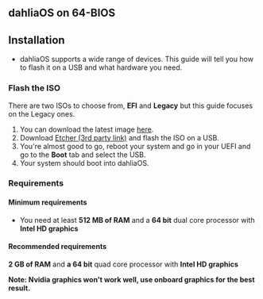 ## dahliaOS on 64-BIOS

## Installation 

- dahliaOS supports a wide range of devices. This guide will tell you how to flash it on a USB and what hardware you need.

### Flash the ISO

There are two ISOs to choose from, **EFI** and **Legacy** but this guide focuses on the Legacy ones.


1. You can download the latest image [here](https://dahliaos.io/download/latest/legacy).
2. Download [Etcher (3rd party link)](https://www.balena.io/etcher/) and flash the ISO on a USB.
3. You're almost good to go, reboot your system and go in your UEFI and go to the **Boot** tab and select the USB.
4. Your system should boot into dahliaOS.

### Requirements

#### Minimum requirements

- You need at least **512 MB of RAM** and a **64 bit** dual core processor with **Intel HD graphics**

#### Recommended requirements

**2 GB of RAM** and **a 64 bit** quad core processor with **Intel HD graphics**


**Note: Nvidia graphics won't work well, use onboard graphics for the best result.**

